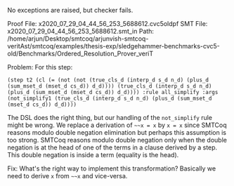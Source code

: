 No exceptions are raised, but checker fails.

Proof File: x2020_07_29_04_44_56_253_5688612.cvc5oldpf
SMT File: x2020_07_29_04_44_56_253_5688612.smt_in
Path: /home/arjun/Desktop/smtcoq/arjunvish-smtcoq-veritAst/smtcoq/examples/thesis-exp/sledgehammer-benchmarks-cvc5-old/Benchmarks/Ordered_Resolution_Prover_veriT

Problem: 
For this step:
```
(step t2 (cl (= (not (not (true_cls_d (interp_d s_d n_d) (plus_d (sum_mset_d (mset_d cs_d)) d_d)))) (true_cls_d (interp_d s_d n_d) (plus_d (sum_mset_d (mset_d cs_d)) d_d)))) :rule all_simplify :args (not_simplify1 (true_cls_d (interp_d s_d n_d) (plus_d (sum_mset_d (mset_d cs_d)) d_d))))
```
The DSL does the right thing, but our handling of the `not_simplify` rule might be wrong. We replace a derivation of
`~~x = x` by `x = x` since SMTCoq reasons modulo double negation elimination but perhaps this assumption is too strong.
SMTCoq reasons modulo double negation only when the double negation is at the head of one of the terms in a clause derived
by a step. This double negation is inside a term (equality is the head).

Fix: What's the right way to implement this transformation? Basically we need to derive `x` from `~~x` and vice-versa.